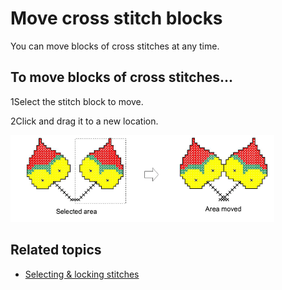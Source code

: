 # Move cross stitch blocks

You can move blocks of cross stitches at any time.

## To move blocks of cross stitches...

1Select the stitch block to move.

2Click and drag it to a new location.

![cross-stitch_editing00029.png](assets/cross-stitch_editing00029.png)

## Related topics

- [Selecting & locking stitches](Selecting_locking_stitches)
